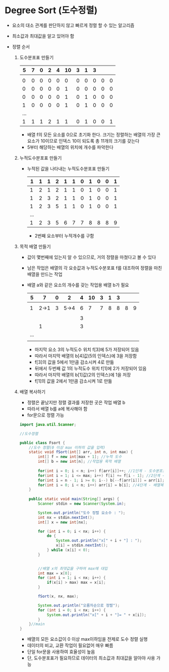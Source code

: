 # Degree Sort (도수정렬)

- 요소의 대소 관계를 판단하지 않고 빠르게 정렬 할 수 있는 알고리즘

- 최소값과 최대값을 알고 있어야 함

- 정렬 순서

  1. 도수분포표 만들기

     | 5    | 7    | 0    | 2    | 4    | 10   | 3    | 1    | 3    |      |      |
     | ---- | ---- | ---- | ---- | ---- | ---- | ---- | ---- | ---- | ---- | ---- |
     |      |      |      |      |      |      |      |      |      |      |      |
     | 0    | 0    | 0    | 0    | 0    | 0    | 0    | 0    | 0    | 0    | 0    |
     | 0    | 0    | 0    | 0    | 0    | 1    | 0    | 0    | 0    | 0    | 0    |
     | 0    | 0    | 0    | 0    | 0    | 1    | 0    | 1    | 0    | 0    | 0    |
     | 1    | 0    | 0    | 0    | 0    | 1    | 0    | 1    | 0    | 0    | 0    |
     | ...  |      |      |      |      |      |      |      |      |      |      |
     | 1    | 1    | 1    | 2    | 1    | 1    | 0    | 1    | 0    | 0    | 1    |

     - 배열 f의 모든 요소를 0으로 초기화 한다. 크기는 정렬하는 배열의 가장 큰 요소가 10이므로 인덱스 10이 되도록 총 11개의 크기를 갖는다
     - 5부터 해당하는 배열의 위치에 개수를 파악한다

  2. 누적도수분포표 만들기

     - 누적된 값을 나타내는 누적도수분포표 만들기

       | 1    | 1    | 1    | 2    | 1    | 1    | 0    | 1    | 0    | 0    | 1    |
       | ---- | ---- | ---- | ---- | ---- | ---- | ---- | ---- | ---- | ---- | ---- |
       | 1    | 2    | 1    | 2    | 1    | 1    | 0    | 1    | 0    | 0    | 1    |
       | 1    | 2    | 3    | 2    | 1    | 1    | 0    | 1    | 0    | 0    | 1    |
       | 1    | 2    | 3    | 5    | 1    | 1    | 0    | 1    | 0    | 0    | 1    |
       | ...  |      |      |      |      |      |      |      |      |      |      |
       | 1    | 2    | 3    | 5    | 6    | 7    | 7    | 8    | 8    | 8    | 9    |

       - 2번째 요소부터 누적개수를 구함

  3. 목적 배열 만들기

     - 값이 몇번째에 있는지 알 수 있으므로, 거의 정렬을 마쳤다고 볼 수 있다

     - 남은 작업은 배열의 각 요솟값과 누적도수분포표 f를 대조하여 정렬을 마친 배열을 만드는 작업

     - 배열 a와 같은 요소의 개수를 갖는 작업용 배열 b가 필요

       | 5    | 7    | 0    | 2    | 4    | 10   | 3    | 1    | 3    |      |      |
       | ---- | ---- | ---- | ---- | ---- | ---- | ---- | ---- | ---- | ---- | ---- |
       |      |      |      |      |      |      |      |      |      |      |      |
       | 1    | 2->1 | 3    | 5->4 | 6    | 7    | 7    | 8    | 8    | 8    | 9    |
       |      |      |      |      |      |      |      |      |      |      |      |
       |      |      |      |      | 3    |      |      |      |      |      |      |
       |      | 1    |      |      | 3    |      |      |      |      |      |      |
       | ...  |      |      |      |      |      |      |      |      |      |      |
       |      |      |      |      |      |      |      |      |      |      |      |

       - 마지막 요소 3의 누적도수 위치 f[3]에 5가 저장되어 있음
       - 따라서 마지막 배열의 b[4]값(5의 인덱스)에 3을 저장함
       - f[3]의 값을 5에서 1만큼 감소시켜 4로 만듦
       - 뒤에서 두번째 값 1의 누적도수 위치 f[1]에 2가 저장되어 있음
       - 따라서 마지막 배열의 b[1]값(2의 인덱스)에 1을 저장
       - f[1]의 값을 2에서 1만큼 감소시켜 1로 만듦

  4. 배열 복사하기

     - 정렬은 끝났지만 정렬 결과를 저장한 곳은 작업 배열 b
     - 따라서 배열 b를 a에 복사해야 함
     - for문으로 정렬 가능

     ```java
     import java.util.Scanner;
     
     //도수정렬
     
     public class Fsort {
         //도수 정렬(0 이상 max 이하의 값을 입력)
         static void fSort(int[] arr, int n, int max) {
             int[] f = new int[max + 1]; //누적 도수
             int[] b = new int[n]; //작업용 목적 배열
             
             for(int i = 0; i < n; i++) f[arr[i]]++; //1단계 - 도수분포표만들기
             for(int i = 1; i <= max; i++) f[i] += f[i - 1]; //2단계 - 누적도수분포표만들기
             for(int i = n - 1; i >= 0; i--) b[--f[arr[i]]] = arr[i];//3단계 - 목적배열만들기
             for(int i = 0; i < n; i++) arr[i] = b[i]; //4단계 - 배열복사하기
         }
         
         public static void main(String[] args) {
             Scanner stdin = new Scanner(System.in);
     
             System.out.println("도수 정렬 요소수 : ");
             int nx = stdin.nextInt();
             int[] x = new int[nx];
     
             for (int i = 0; i < nx; i++) {
                 do {
                     System.out.println("x[" + i + "] : ");
                     x[i] = stdin.nextInt();
                 } while (x[i] < 0);
             }
     
             
             //배열 x의 최댓값을 구하여 max에 대입
             int max = x[0];
             for (int i = 1; i < nx; i++) {
                 if(x[i] > max) max = x[i];
             }
     
             fSort(x, nx, max);
     
             System.out.println("오름차순으로 정렬");
             for (int i = 0; i < nx; i++) {
                 System.out.println("x[" + i + "]= " + x[i]);
             }
         }//main
     }
     ```

     - 배열의 모든 요소값이 0 이상 max이하임을 전제로 도수 정렬 실행
     - 데이터의 비교, 교환 작업이 필요없어 매우 빠름
     - 단일 for문을 사용하여 효율성이 높음
     - 단, 도수분포표가 필요하므로 데이터의 최소값과 최대값을 알아야 사용 가능